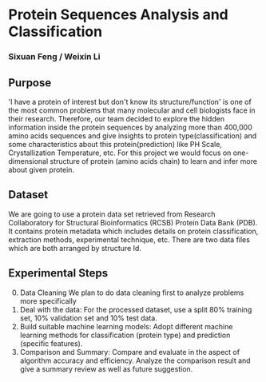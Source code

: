 # Protein Sequences Analysis and Classification
### Sixuan Feng / Weixin Li
## Purpose 
'I have a protein of interest but don't know its structure/function' is one of the most common problems that many molecular and cell biologists face in their research. Therefore, our team decided to explore the hidden information inside the protein sequences by analyzing more than 400,000 amino acids sequences and give insights to protein type(classification) and some characteristics about this protein(prediction) like PH Scale, Crystallization Temperature, etc. For this project we would focus on one-dimensional structure of protein (amino acids chain) to learn and infer more about given protein. 

## Dataset 
We are going to use a protein data set retrieved from Research Collaboratory for Structural Bioinformatics (RCSB) Protein Data Bank (PDB). It contains protein metadata which includes details on protein classification, extraction methods, experimental technique, etc. There are two data files which are both arranged by structure Id. 

## Experimental Steps
0.	Data Cleaning
We plan to do data cleaning first to analyze problems more specifically
1.	Deal with the data:
For the processed dataset, use a split 80% training set, 10% validation set and 10% test data.
2.	Build suitable machine learning models:
Adopt different machine learning methods for classification (protein type) and prediction (specific features).
3.	Comparison and Summary:
Compare and evaluate in the aspect of algorithm accuracy and efficiency.
Analyze the comparison result and give a summary review as well as future suggestion.
